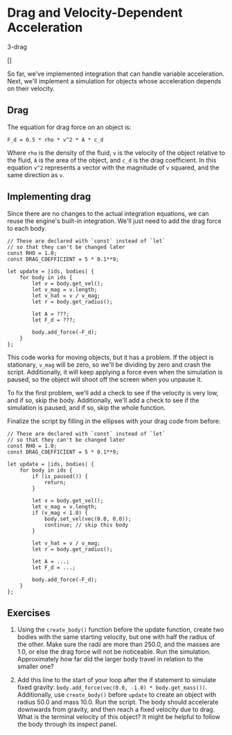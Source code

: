 # Drag and Velocity-Dependent Acceleration

3-drag

[]

So far, we've implemented integration that can handle variable acceleration.
Next, we'll implement a simulation for objects whose acceleration depends
on their velocity.

## Drag

The equation for drag force on an object is:

```
F_d = 0.5 * rho * v^2 * A * c_d
```

Where `rho` is the density of the fluid, `v` is the velocity of the object relative to the fluid,
`A` is the area of the object, and `c_d` is the drag coefficient. In this equation `v^2` represents
a vector with the magnitude of `v` squared, and the same direction as `v`.

## Implementing drag

Since there are no changes to the actual integration equations, we can reuse the engine's
built-in integration. We'll just need to add the drag force to each body.

```
// These are declared with `const` instead of `let`
// so that they can't be changed later
const RHO = 1.0;
const DRAG_COEFFICIENT = 5 * 0.1**9;

let update = |ids, bodies| {
    for body in ids {
        let v = body.get_vel();
        let v_mag = v.length;
        let v_hat = v / v_mag;
        let r = body.get_radius();

        let A = ???;
        let F_d = ???;

        body.add_force(-F_d);
    }
};
```

This code works for moving objects, but it has a problem. If the object is stationary,
`v_mag` will be zero, so we'll be dividing by zero and crash the script. Additionally,
it will keep applying a force even when the simulation is paused, so the object will
shoot off the screen when you unpause it.

To fix the first problem, we'll add a check to see if the velocity is very low, and if so,
skip the body. Additionally, we'll add a check to see if the simulation is paused,
and if so, skip the whole function.

Finalize the script by filling in the ellipses with your drag code from before:

```
// These are declared with `const` instead of `let`
// so that they can't be changed later
const RHO = 1.0;
const DRAG_COEFFICIENT = 5 * 0.1**9;

let update = |ids, bodies| {
    for body in ids {
        if (is_paused()) {
            return;
        }

        let v = body.get_vel();
        let v_mag = v.length;
        if (v_mag < 1.0) {
            body.set_vel(vec(0.0, 0.0));
            continue; // skip this body
        }
        
        let v_hat = v / v_mag;
        let r = body.get_radius();

        let A = ...;
        let F_d = ...;

        body.add_force(-F_d);
    }
};
```

## Exercises

1. Using the `create_body()` function before the update function, create two bodies with the same starting velocity, but one with half the radius of the other. Make sure the radii are more than 250.0, and the masses are 1.0, or else the drag force will not be noticeable. Run the simulation. Approximately how far did the larger body travel in relation to the smaller one?

2. Add this line to the start of your loop after the if statement to simulate fixed gravity: `body.add_force(vec(0.0, -1.0) * body.get_mass())`. Additionally, use `create_body()` before `update` to create an object with radius 50.0 and mass 10.0. Run the script. The body should accelerate downwards from gravity, and then reach a fixed velocity due to drag. What is the terminal velocity of this object? It might be helpful to follow the body through its inspect panel.
